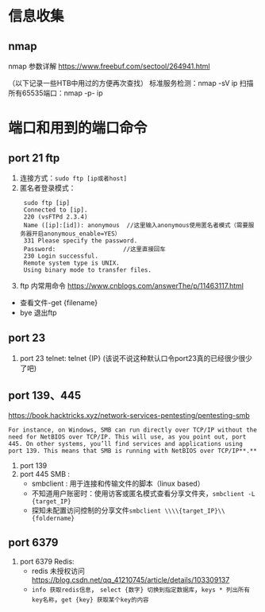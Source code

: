 # 信息收集

## nmap
nmap 参数详解 https://www.freebuf.com/sectool/264941.html

（以下记录一些HTB中用过的方便再次查找）
标准服务检测：nmap -sV ip
扫描所有65535端口：nmap -p- ip


# 端口和用到的端口命令

## port 21 ftp
1. 连接方式：`sudo ftp [ip或者host]`
2. 匿名者登录模式：
   ```
	sudo ftp [ip]
	Connected to [ip].
	220 (vsFTPd 2.3.4)
	Name ([ip]:[id]): anonymous  //这里输入anonymous使用匿名者模式（需要服务器开启anonymous_enable=YES）
	331 Please specify the password.
	Password:					//这里直接回车
	230 Login successful.
	Remote system type is UNIX.
	Using binary mode to transfer files.
   ```
3. ftp 内常用命令 https://www.cnblogs.com/answerThe/p/11463117.html
  * 查看文件-get {filename}
  * bye  退出ftp

## port 23

1. port 23 telnet: telnet {IP} (该说不说这种默认口令port23真的已经很少很少了吧)

## port 139、445
https://book.hacktricks.xyz/network-services-pentesting/pentesting-smb
```
For instance, on Windows, SMB can run directly over TCP/IP without the need for NetBIOS over TCP/IP. This will use, as you point out, port 445. On other systems, you’ll find services and applications using port 139. This means that SMB is running with NetBIOS over TCP/IP**.**
```
1. port 139
2. port 445 SMB :
	* smbclient : 用于连接和传输文件的脚本（linux based）
	* 不知道用户账密时：使用访客或匿名模式查看分享文件夹，`smbclient -L {target_IP}`
	* 探知未配置访问控制的分享文件`smbclient \\\\{target_IP}\\{foldername}`

## port 6379
1. port 6379 Redis:
	* redis 未授权访问 https://blog.csdn.net/qq_41210745/article/details/103309137 
	* `info 获取redis信息`， `select {数字} 切换到指定数据库`，`keys * 列出所有key名称`，`get {key} 获取某个key的内容`